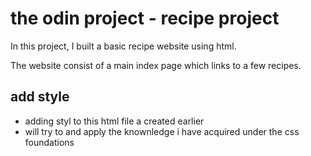 # the odin project - recipe project

 In this project, I built a basic recipe website using html.

 The website consist of a main index page which links to a few recipes. 


## add style
- adding styl to this html file a created earlier 
- will try to and apply the knownledge i have acquired under the css foundations


